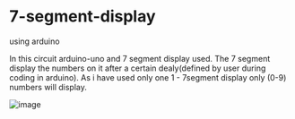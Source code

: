 # 7-segment-display
using arduino

In this circuit arduino-uno and 7 segment display used.
The 7 segment display the numbers on it after a certain dealy(defined by user during coding in arduino).
As i have used only one 1 - 7segment display only (0-9) numbers will display.

   ![image](https://user-images.githubusercontent.com/60343675/137851462-9ca96ee6-ad26-4591-9834-1644c9dc09fb.png)
